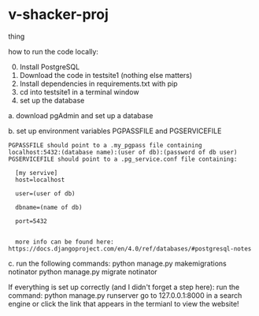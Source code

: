 # v-shacker-proj
thing


how to run the code locally:

0. Install PostgreSQL
1. Download the code in testsite1 (nothing else matters)
2. Install dependencies in requirements.txt with pip
3. cd into testsite1 in a terminal window
4. set up the database

  a. download pgAdmin and set up a database 
  
  b. set up environment variables PGPASSFILE and PGSERVICEFILE
  
  
    PGPASSFILE should point to a .my_pgpass file containing localhost:5432:(database name):(user of db):(password of db user)
    PGSERVICEFILE should point to a .pg_service.conf file containing:
    
      [my servive]
      host=localhost
      
      user=(user of db)
      
      dbname=(name of db)
      
      port=5432
      
      
      more info can be found here: https://docs.djangoproject.com/en/4.0/ref/databases/#postgresql-notes

  c. run the following commands:
    python manage.py makemigrations notinator
    python manage.py migrate notinator
  
If everything is set up correctly (and I didn't forget a step here):
  run the command: python manage.py runserver 
  go to 127.0.0.1:8000 in a search engine or click the link that appears in the termianl to view the website!
